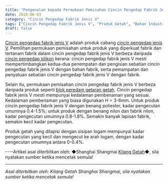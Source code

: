 ```yaml
---
title: "Pengenalan kepada Permukaan Pemisahan Cincin Pengedap Fabrik Jenis V"
date: 2010-06-03
category: "Cincin Pengedap Fabrik Jenis V"
tags: ["Cincin Pengedap Fabrik Jenis V", "Produk Getah", "Bahan Industri"]
draft: false
---
```


[Cincin pengedap fabrik jenis V](http://www.smpolymer.com/vxingjiabumifengquan/) adalah produk cabang [cincin pengedap jenis V](http://www.smpolymer.com/). Pemilihan permukaan pemisahan untuk produk yang diperkuat fabrik dan tertanam fabrik dalam cincin pengedap fabrik jenis V berbeza daripada [cincin pengedap silikon](http://www.smpolymer.com/) kerana: cincin pengedap fabrik jenis V mesti mempertimbangkan kedua-dua penempatan dan pengisian sebatian cincin pengedap fabrik jenis V dengan bahan fabrik, serta pemampatan dan penyatuan sebatian cincin pengedap fabrik jenis V dengan fabrik.

Selain itu, permukaan pemisahan cincin pengedap fabrik jenis V berbeza daripada produk seperti [blok peredam getaran getah](http://www.smpolymer.com/). Cincin pengedap fabrik jenis V mesti mempunyai kedalaman pembenaman yang sesuai. Kedalaman pembenaman yang biasa digunakan H = 3-6mm. Untuk produk cincin pengedap fabrik jenis V dengan benang poliester, kadar pengecutan umumnya 0.4-1.5%; untuk produk dengan benang nilon dan fabrik nilon, kadar pengecutan umumnya 0.8-1.8%. Semakin banyak lapisan fabrik, semakin kecil kadar pengecutan.

Produk getah yang dilapisi dengan sisipan logam mempunyai kadar pengecutan yang kecil dan mengecut ke arah logam, dengan kadar pengecutan umumnya antara 0-0.4%.

----Artikel asal diterbitkan oleh: ◆Shanghai Shangmai [Kilang Getah](http://www.smpolymer.com/)◆, sila nyatakan sumber ketika mencetak semula!

---

*Asal diterbitkan oleh: Kilang Getah Shanghai Shangmai, sila nyatakan sumber ketika mencetak semula!*